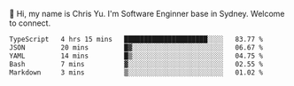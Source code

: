 👋 Hi, my name is Chris Yu. I'm Software Enginner base in Sydney. Welcome to connect.

<!--START_SECTION:waka-->

```txt
TypeScript   4 hrs 15 mins   █████████████████████░░░░   83.77 %
JSON         20 mins         █▓░░░░░░░░░░░░░░░░░░░░░░░   06.67 %
YAML         14 mins         █▒░░░░░░░░░░░░░░░░░░░░░░░   04.75 %
Bash         7 mins          ▓░░░░░░░░░░░░░░░░░░░░░░░░   02.55 %
Markdown     3 mins          ▒░░░░░░░░░░░░░░░░░░░░░░░░   01.02 %
```

<!--END_SECTION:waka-->
